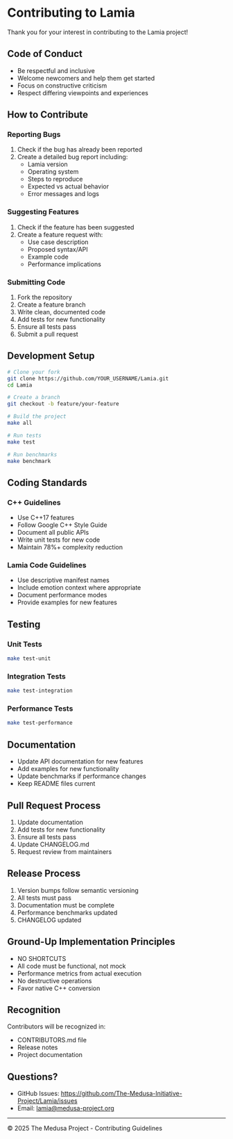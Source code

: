 # Contributing to Lamia

Thank you for your interest in contributing to the Lamia project!

## Code of Conduct

- Be respectful and inclusive
- Welcome newcomers and help them get started
- Focus on constructive criticism
- Respect differing viewpoints and experiences

## How to Contribute

### Reporting Bugs

1. Check if the bug has already been reported
2. Create a detailed bug report including:
   - Lamia version
   - Operating system
   - Steps to reproduce
   - Expected vs actual behavior
   - Error messages and logs

### Suggesting Features

1. Check if the feature has been suggested
2. Create a feature request with:
   - Use case description
   - Proposed syntax/API
   - Example code
   - Performance implications

### Submitting Code

1. Fork the repository
2. Create a feature branch
3. Write clean, documented code
4. Add tests for new functionality
5. Ensure all tests pass
6. Submit a pull request

## Development Setup

```bash
# Clone your fork
git clone https://github.com/YOUR_USERNAME/Lamia.git
cd Lamia

# Create a branch
git checkout -b feature/your-feature

# Build the project
make all

# Run tests
make test

# Run benchmarks
make benchmark
```

## Coding Standards

### C++ Guidelines

- Use C++17 features
- Follow Google C++ Style Guide
- Document all public APIs
- Write unit tests for new code
- Maintain 78%+ complexity reduction

### Lamia Code Guidelines

- Use descriptive manifest names
- Include emotion context where appropriate
- Document performance modes
- Provide examples for new features

## Testing

### Unit Tests

```bash
make test-unit
```

### Integration Tests

```bash
make test-integration
```

### Performance Tests

```bash
make test-performance
```

## Documentation

- Update API documentation for new features
- Add examples for new functionality
- Update benchmarks if performance changes
- Keep README files current

## Pull Request Process

1. Update documentation
2. Add tests for new functionality
3. Ensure all tests pass
4. Update CHANGELOG.md
5. Request review from maintainers

## Release Process

1. Version bumps follow semantic versioning
2. All tests must pass
3. Documentation must be complete
4. Performance benchmarks updated
5. CHANGELOG updated

## Ground-Up Implementation Principles

- NO SHORTCUTS
- All code must be functional, not mock
- Performance metrics from actual execution
- No destructive operations
- Favor native C++ conversion

## Recognition

Contributors will be recognized in:
- CONTRIBUTORS.md file
- Release notes
- Project documentation

## Questions?

- GitHub Issues: https://github.com/The-Medusa-Initiative-Project/Lamia/issues
- Email: lamia@medusa-project.org

---

© 2025 The Medusa Project - Contributing Guidelines
